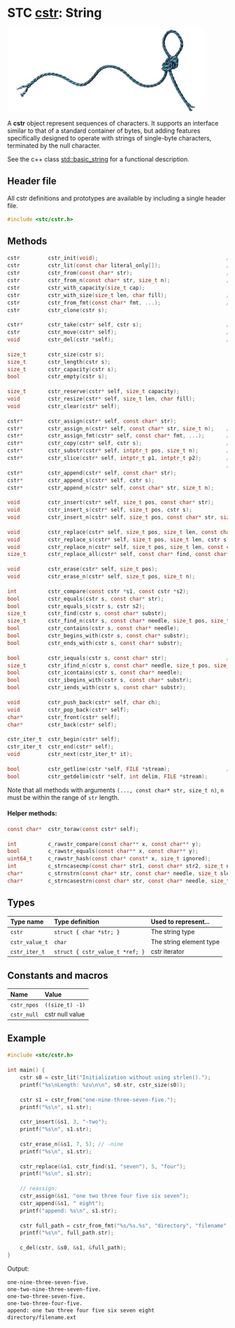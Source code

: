 # STC [cstr](../include/stc/cstr.h): String
![String](pics/string.jpg)

A **cstr** object represent sequences of characters. It supports an interface similar to that of a standard container of bytes, but adding features specifically designed to operate with strings of single-byte characters, terminated by the null character.

See the c++ class [std::basic_string](https://en.cppreference.com/w/cpp/string/basic_string) for a functional description.

## Header file

All cstr definitions and prototypes are available by including a single header file.

```c
#include <stc/cstr.h>
```
## Methods

```c
cstr         cstr_init(void);                                         // constructor; same as cstr_null.
cstr         cstr_lit(const char literal_only[]);                     // cstr from literal; no strlen().
cstr         cstr_from(const char* str);                              // constructor using strlen()
cstr         cstr_from_n(const char* str, size_t n);                  // constructor with specified length
cstr         cstr_with_capacity(size_t cap);
cstr         cstr_with_size(size_t len, char fill);                   // repeat fill len times
cstr         cstr_from_fmt(const char* fmt, ...);                     // printf() formatting
cstr         cstr_clone(cstr s);

cstr*        cstr_take(cstr* self, cstr s);                           // take the constructed or moved string
cstr         cstr_move(cstr* self);                                   // move string to caller, leave empty string
void         cstr_del(cstr *self);                                    // destructor

size_t       cstr_size(cstr s);
size_t       cstr_length(cstr s);
size_t       cstr_capacity(cstr s);
bool         cstr_empty(cstr s);

size_t       cstr_reserve(cstr* self, size_t capacity);
void         cstr_resize(cstr* self, size_t len, char fill);
void         cstr_clear(cstr* self);

cstr*        cstr_assign(cstr* self, const char* str);
cstr*        cstr_assign_n(cstr* self, const char* str, size_t n);    // assign n first chars of str
cstr*        cstr_assign_fmt(cstr* self, const char* fmt, ...);       // printf() formatting
cstr*        cstr_copy(cstr* self, cstr s);                           // cstr_take(self, cstr_clone(s))
cstr*        cstr_substr(cstr* self, intptr_t pos, size_t n);         // negative pos count from end
cstr*        cstr_slice(cstr* self, intptr_t p1, intptr_t p2);        // negative p1,p2 count from end.
                                                                      // substr(), slice() modifies self 
cstr*        cstr_append(cstr* self, const char* str);
cstr*        cstr_append_s(cstr* self, cstr s);
cstr*        cstr_append_n(cstr* self, const char* str, size_t n);

void         cstr_insert(cstr* self, size_t pos, const char* str);
void         cstr_insert_s(cstr* self, size_t pos, cstr s);
void         cstr_insert_n(cstr* self, size_t pos, const char* str, size_t n);

void         cstr_replace(cstr* self, size_t pos, size_t len, const char* str);
void         cstr_replace_s(cstr* self, size_t pos, size_t len, cstr s);
void         cstr_replace_n(cstr* self, size_t pos, size_t len, const char* str, size_t n);
size_t       cstr_replace_all(cstr* self, const char* find, const char* replace);

void         cstr_erase(cstr* self, size_t pos);
void         cstr_erase_n(cstr* self, size_t pos, size_t n);

int          cstr_compare(const cstr *s1, const cstr *s2);
bool         cstr_equals(cstr s, const char* str);
bool         cstr_equals_s(cstr s, cstr s2);
size_t       cstr_find(cstr s, const char* substr);
size_t       cstr_find_n(cstr s, const char* needle, size_t pos, size_t nmax);
bool         cstr_contains(cstr s, const char* needle);
bool         cstr_begins_with(cstr s, const char* substr);
bool         cstr_ends_with(cstr s, const char* substr);

bool         cstr_iequals(cstr s, const char* str);                   // prefix i = case-insensitive
size_t       cstr_ifind_n(cstr s, const char* needle, size_t pos, size_t nmax);
bool         cstr_icontains(cstr s, const char* needle);
bool         cstr_ibegins_with(cstr s, const char* substr);
bool         cstr_iends_with(cstr s, const char* substr);

void         cstr_push_back(cstr* self, char ch);
void         cstr_pop_back(cstr* self);
char*        cstr_front(cstr* self);
char*        cstr_back(cstr* self);

cstr_iter_t  cstr_begin(cstr* self);
cstr_iter_t  cstr_end(cstr* self);
void         cstr_next(cstr_iter_t* it);

bool         cstr_getline(cstr *self, FILE *stream);                  // cstr_getdelim(self, '\n', stream)
bool         cstr_getdelim(cstr *self, int delim, FILE *stream);
```

Note that all methods with arguments `(..., const char* str, size_t n)`, `n` must be within the range of `str` length.

#### Helper methods:
```c
const char*  cstr_toraw(const cstr* self);

int          c_rawstr_compare(const char** x, const char** y);
bool         c_rawstr_equals(const char** x, const char** y);
uint64_t     c_rawstr_hash(const char* const* x, size_t ignored);
int          c_strncasecmp(const char* str1, const char* str2, size_t n);
char*        c_strnstrn(const char* str, const char* needle, size_t slen, size_t nmax);
char*        c_strncasestrn(const char* str, const char* needle, size_t slen, size_t nmax);
```

## Types

| Type name         | Type definition                  | Used to represent...     |
|:------------------|:---------------------------------|:-------------------------|
| `cstr`            | `struct { char *str; }`          | The string type          |
| `cstr_value_t`    | `char`                           | The string element type  |
| `cstr_iter_t`     | `struct { cstr_value_t *ref; }`  | cstr iterator            |

## Constants and macros

| Name              | Value             |
|:------------------|:------------------|
|  `cstr_npos`      | `((size_t) -1)`   |
|  `cstr_null`      | cstr null value   |

## Example
```c
#include <stc/cstr.h>

int main() {
    cstr s0 = cstr_lit("Initialization without using strlen().");
    printf("%s\nLength: %zu\n\n", s0.str, cstr_size(s0));

    cstr s1 = cstr_from("one-nine-three-seven-five.");
    printf("%s\n", s1.str);

    cstr_insert(&s1, 3, "-two");
    printf("%s\n", s1.str);

    cstr_erase_n(&s1, 7, 5); // -nine
    printf("%s\n", s1.str);

    cstr_replace(&s1, cstr_find(s1, "seven"), 5, "four");
    printf("%s\n", s1.str);

    // reassign:
    cstr_assign(&s1, "one two three four five six seven");
    cstr_append(&s1, " eight");
    printf("append: %s\n", s1.str);

    cstr full_path = cstr_from_fmt("%s/%s.%s", "directory", "filename", "ext");
    printf("%s\n", full_path.str);

    c_del(cstr, &s0, &s1, &full_path);
}
```
Output:
```
one-nine-three-seven-five.
one-two-nine-three-seven-five.
one-two-three-seven-five.
one-two-three-four-five.
append: one two three four five six seven eight
directory/filename.ext
```

